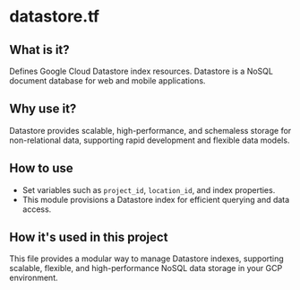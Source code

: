 # datastore.tf

## What is it?
Defines Google Cloud Datastore index resources. Datastore is a NoSQL document database for web and mobile applications.

## Why use it?
Datastore provides scalable, high-performance, and schemaless storage for non-relational data, supporting rapid development and flexible data models.

## How to use
- Set variables such as `project_id`, `location_id`, and index properties.
- This module provisions a Datastore index for efficient querying and data access.

## How it's used in this project
This file provides a modular way to manage Datastore indexes, supporting scalable, flexible, and high-performance NoSQL data storage in your GCP environment.
